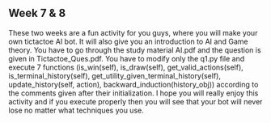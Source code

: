 ## Week 7 & 8
These two weeks are a fun activity for you guys, where you will make your own tictactoe AI bot. It will also give you an introduction to AI and Game theory.
You have to go through the study material AI.pdf and the question is given in Tictactoe_Ques.pdf. You have to modify only the q1.py file and execute 7 functions
(is_win(self), is_draw(self), get_valid_actions(self), is_terminal_history(self), get_utility_given_terminal_history(self), update_history(self, action), backward_induction(history_obj)) according to the comments given after their initialization.
I hope you will really enjoy this activity and if you execute properly then you will see that your bot will never lose no matter what techniques you use.